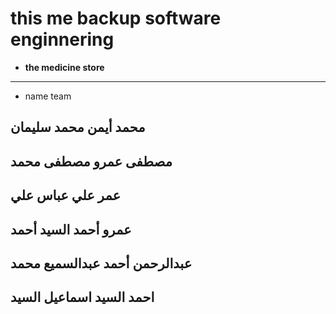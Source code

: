 this me backup software enginnering
====================================
 - **the medicine store**
 ------------------------------
 - name team

##  محمد أيمن محمد سليمان
## مصطفى عمرو مصطفى محمد
## عمر علي عباس علي
## عمرو أحمد السيد أحمد
## عبدالرحمن أحمد عبدالسميع محمد
## احمد السيد اسماعيل السيد
